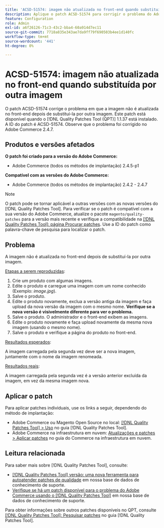 ```yaml
---
title: 'ACSD-51574: imagem não atualizada no front-end quando substituída por outra imagem'
description: Aplique o patch ACSD-51574 para corrigir o problema do Adobe Commerce em que a imagem não é atualizada no front-end depois de substituí-la por outra imagem.
feature: Configuration
role: Admin
exl-id: a6f26126-71c3-43c2-bba4-60a914d7ec11
source-git-commit: 7718a835e343ae7da9ff79f690503b4ee1d140fc
workflow-type: tm+mt
source-wordcount: '441'
ht-degree: 0%

---
```


# ACSD-51574: imagem não atualizada no front-end quando substituída por outra imagem

O patch ACSD-51574 corrige o problema em que a imagem não é atualizada no front-end depois de substituí-la por outra imagem. Este patch está disponível quando o [!DNL Quality Patches Tool (QPT)] 1.1.37 está instalado. A ID do patch é ACSD-51574. Observe que o problema foi corrigido no Adobe Commerce 2.4.7.

## Produtos e versões afetados

**O patch foi criado para a versão do Adobe Commerce:**

* Adobe Commerce (todos os métodos de implantação) 2.4.5-p1

**Compatível com as versões do Adobe Commerce:**

* Adobe Commerce (todos os métodos de implantação) 2.4.2 - 2.4.7

>[!NOTE]
>
>O patch pode se tornar aplicável a outras versões com as novas versões do [!DNL Quality Patches Tool]. Para verificar se o patch é compatível com a sua versão do Adobe Commerce, atualize o pacote `magento/quality-patches` para a versão mais recente e verifique a compatibilidade na [[!DNL Quality Patches Tool]: página Procurar patches](https://experienceleague.adobe.com/tools/commerce-quality-patches/index.html). Use a ID do patch como palavra-chave de pesquisa para localizar o patch.

## Problema

A imagem não é atualizada no front-end depois de substituí-la por outra imagem.

<u>Etapas a serem reproduzidas</u>:

1. Crie um produto com algumas imagens.
1. Edite o produto e carregue uma imagem com um nome conhecido (Exemplo: *image.jpg*).
1. Salve o produto.
1. Edite o produto novamente, exclua a versão antiga da imagem e faça upload da nova versão da imagem com o mesmo nome. **Verifique se a nova versão é visivelmente diferente para ver o problema.**
1. Salve o produto. O administrador e o front-end exibem as imagens.
1. Edite o produto novamente e faça upload novamente da mesma nova imagem (usando o mesmo nome).
1. Salve o produto e verifique a página do produto no front-end.

<u>Resultados esperados</u>:

A imagem carregada pela segunda vez deve ser a nova imagem, juntamente com o nome da imagem renomeada.

<u>Resultados reais</u>:

A imagem carregada pela segunda vez é a versão anterior excluída da imagem, em vez da mesma imagem nova.

## Aplicar o patch

Para aplicar patches individuais, use os links a seguir, dependendo do método de implantação:

* Adobe Commerce ou Magento Open Source no local: [[!DNL Quality Patches Tool] > Uso](https://experienceleague.adobe.com/docs/commerce-operations/tools/quality-patches-tool/usage.html) no guia [!DNL Quality Patches Tool].
* Adobe Commerce na infraestrutura em nuvem: [Atualizações e patches > Aplicar patches](https://experienceleague.adobe.com/docs/commerce-cloud-service/user-guide/develop/upgrade/apply-patches.html) no guia do Commerce na infraestrutura em nuvem.

## Leitura relacionada

Para saber mais sobre [!DNL Quality Patches Tool], consulte:

* [[!DNL Quality Patches Tool] versão: uma nova ferramenta para autoatender patches de qualidade](/help/announcements/adobe-commerce-announcements/magento-quality-patches-released-new-tool-to-self-serve-quality-patches.md) em nossa base de dados de conhecimento de suporte.
* [Verifique se há um patch disponível para o problema do Adobe Commerce usando o [!DNL Quality Patches Tool]](/help/support-tools/patches-available-in-qpt-tool/check-patch-for-magento-issue-with-magento-quality-patches.md) em nossa base de dados de conhecimento de suporte.

Para obter informações sobre outros patches disponíveis no QPT, consulte [[!DNL Quality Patches Tool]: Pesquisar patches](https://experienceleague.adobe.com/tools/commerce-quality-patches/index.html) no guia [!DNL Quality Patches Tool].
